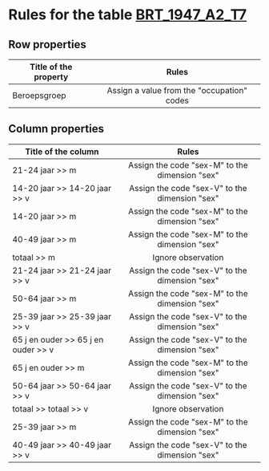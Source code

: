 # Rules for the table [BRT_1947_A2_T7](https://github.com/cgueret/DataDump/blob/master/xls-marked/BRT_1947_A2_T7_marked.xls?raw=true)
## Row properties
| Title of the property | Rules |
| --------------------- |:-----:|
| Beroepsgroep | Assign a value from the "occupation" codes |
## Column properties
| Title of the column | Rules |
| --------------------- |:-----:|
| 21-24 jaar >> m | Assign the code "sex-M" to the dimension "sex" |
| 14-20 jaar >> 14-20 jaar >> v | Assign the code "sex-V" to the dimension "sex" |
| 14-20 jaar >> m | Assign the code "sex-M" to the dimension "sex" |
| 40-49 jaar >> m | Assign the code "sex-M" to the dimension "sex" |
| totaal >> m | Ignore observation |
| 21-24 jaar >> 21-24 jaar >> v | Assign the code "sex-V" to the dimension "sex" |
| 50-64 jaar >> m | Assign the code "sex-M" to the dimension "sex" |
| 25-39 jaar >> 25-39 jaar >> v | Assign the code "sex-V" to the dimension "sex" |
| 65 j en ouder >> 65 j en ouder >> v | Assign the code "sex-V" to the dimension "sex" |
| 65 j en ouder >> m | Assign the code "sex-M" to the dimension "sex" |
| 50-64 jaar >> 50-64 jaar >> v | Assign the code "sex-V" to the dimension "sex" |
| totaal >> totaal >> v | Ignore observation |
| 25-39 jaar >> m | Assign the code "sex-M" to the dimension "sex" |
| 40-49 jaar >> 40-49 jaar >> v | Assign the code "sex-V" to the dimension "sex" |
